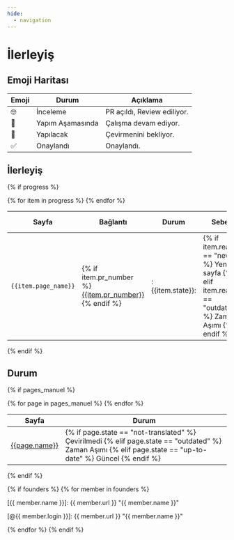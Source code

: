 ```yaml
---
hide:
  - navigation
---
```

# İlerleyiş

## Emoji Haritası

| Emoji | Durum            | Açıklama                    |
| ----- | ---------------- | --------------------------- |
| 🤓     | İnceleme         | PR açıldı, Review ediliyor. |
| 🚧     | Yapım Aşamasında | Çalışma devam ediyor.       |
| 🔳     | Yapılacak        | Çevirmenini bekliyor.       |
| ✅     | Onaylandı        | Onaylandı.                  |

## İlerleyiş

{% if progress %}
<table>
    <thead>
        <tr>
            <th>Sayfa</th>
            <th>Bağlantı</th>
            <th>Durum</th>
            <th>Sebep</th>
            <th>Gönüllü</th>
            <th>Çeviren</th>
            <th>Gözden Geçiren</th>
        </tr>
    </thead>
    <tbody>
        {% for item in progress %}
        <tr>
            <td><code>{{item.page_name}}</code></td>
            <td>
            {% if item.pr_number %}
                <a href="https://github.com/tiangolo/fastapi/pull/{{item.pr_number}}">{{item.pr_number}}</a>
            {% endif %}
            </td>
            <td>:{{item.state}}:</td>
            <td>
            {% if item.reason == "new" %}
                Yeni sayfa
            {% elif item.reason == "outdated" %}
                Zaman Aşımı
            {% endif %}
            </td>
            <td>
                <a href="https://github.com/{{item.volunteer}}">@{{item.volunteer}}</a>
            </td>
            <td>
            {% if item.translator %}
                <a href="https://github.com/{{item.translator}}">@{{item.translator}}</a>
            {% endif %}
            </td>
            <td>
            {% if item.reviewers %}
                {% for reviewer in item.reviewers %}
                    <a href="https://github.com/{{reviewer}}">@{{reviewer}}</a>
                {% endfor %}
            {% endif %}
            </td>
        </tr>
        {% endfor %}
    </tbody>
</table>
{% endif %}

## Durum

{% if pages_manuel %}
<table>
    <thead>
        <tr>
            <th>Sayfa</th>
            <th>Durum</th>
        </tr>
    </thead>
    <tbody>
        {% for page in pages_manuel %}
        <tr>
            <td><a href="https://github.com/tiangolo/fastapi/blob/master/docs/en/docs{{page.name}}">{{page.name}}</a></td>
            <td>
            {% if page.state == "not-translated" %}
                Çevirilmedi
            {% elif page.state == "outdated" %}
                Zaman Aşımı
            {% elif page.state == "up-to-date" %}
                Güncel
            {% endif %}
            </td>
        </tr>
        {% endfor %}
    </tbody>
</table>
{% endif %}

<!-- Add refs from founders -->
{% if founders %}
{% for member in founders %}

[{{ member.name }}]: {{ member.url }} "{{ member.name }}"

[@{{ member.login }}]: {{ member.url }} "{{ member.name }}"

{% endfor %}
{% endif %}
